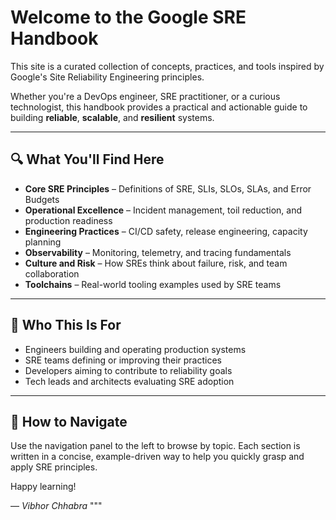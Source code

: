 
# Welcome to the Google SRE Handbook

This site is a curated collection of concepts, practices, and tools inspired by Google's Site Reliability Engineering principles.

Whether you're a DevOps engineer, SRE practitioner, or a curious technologist, this handbook provides a practical and actionable guide to building **reliable**, **scalable**, and **resilient** systems.

---

## 🔍 What You'll Find Here

- **Core SRE Principles** – Definitions of SRE, SLIs, SLOs, SLAs, and Error Budgets
- **Operational Excellence** – Incident management, toil reduction, and production readiness
- **Engineering Practices** – CI/CD safety, release engineering, capacity planning
- **Observability** – Monitoring, telemetry, and tracing fundamentals
- **Culture and Risk** – How SREs think about failure, risk, and team collaboration
- **Toolchains** – Real-world tooling examples used by SRE teams

---

## 📘 Who This Is For

- Engineers building and operating production systems
- SRE teams defining or improving their practices
- Developers aiming to contribute to reliability goals
- Tech leads and architects evaluating SRE adoption

---

## 📂 How to Navigate

Use the navigation panel to the left to browse by topic.
Each section is written in a concise, example-driven way to help you quickly grasp and apply SRE principles.

Happy learning!

— *Vibhor Chhabra*
"""

